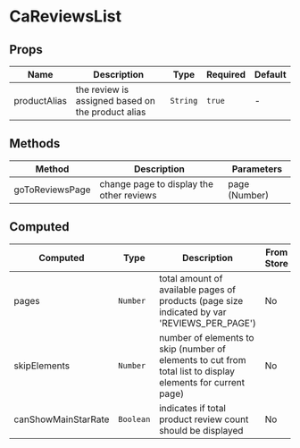 # CaReviewsList

## Props

<!-- @vuese:CaReviewsList:props:start -->
|Name|Description|Type|Required|Default|
|---|---|---|---|---|
|productAlias|the review is assigned based on the product alias|`String`|`true`|-|

<!-- @vuese:CaReviewsList:props:end -->


## Methods

<!-- @vuese:CaReviewsList:methods:start -->
|Method|Description|Parameters|
|---|---|---|
|goToReviewsPage|change page to display the other reviews|page (Number)|

<!-- @vuese:CaReviewsList:methods:end -->


## Computed

<!-- @vuese:CaReviewsList:computed:start -->
|Computed|Type|Description|From Store|
|---|---|---|---|
|pages|`Number`|total amount of available pages of products (page size indicated by var 'REVIEWS_PER_PAGE')|No|
|skipElements|`Number`|number of elements to skip (number of elements to cut from total list to display elements for current page)|No|
|canShowMainStarRate|`Boolean`|indicates if total product review count should be displayed|No|

<!-- @vuese:CaReviewsList:computed:end -->


